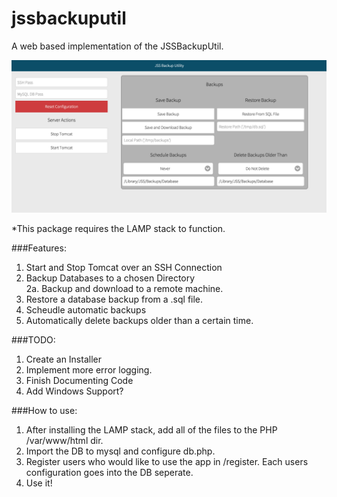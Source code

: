 # jssbackuputil
A web based implementation of the JSSBackupUtil. <br />

![alt text](screen.png "Screenshot of the Interface")

*This package requires the LAMP stack to function. <br />

###Features: <br />
1. Start and Stop Tomcat over an SSH Connection <br />
2. Backup Databases to a chosen Directory <br />
2a. Backup and download to a remote machine.  <br />
3. Restore a database backup from a .sql file.  <br />
4. Scheudle automatic backups <br />
5. Automatically delete backups older than a certain time. <br />

###TODO:<br />
1. Create an Installer<br />
2. Implement more error logging. <br />
3. Finish Documenting Code<br />
4. Add Windows Support? <br />

###How to use: <br />
1. After installing the LAMP stack, add all of the files to the PHP /var/www/html dir.<br />
2. Import the DB to mysql and configure db.php. <br />
3. Register users who would like to use the app in /register. Each users configuration goes into the DB seperate.<br />
4. Use it! 
